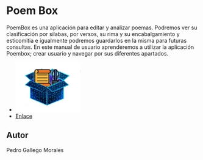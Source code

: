 # Poem Box 
PoemBox es una aplicación para editar y analizar poemas. Podremos ver su clasificación
por silabas, por versos, su rima y su encabalgamiento y esticomitia e igualmente podremos
guardarlos en la misma para futuras consultas.
En este manual de usuario aprenderemos a utilizar la aplicación Poembox; crear usuario y
navegar por sus diferentes apartados.


- ![Image](./poemform.png "Logo")
- [Enlace](https://github.com/PedroGM80/PoemBox/releases/download/PoemBox/PoemBox.apk "Descarga")

## Autor

Pedro Gallego Morales
